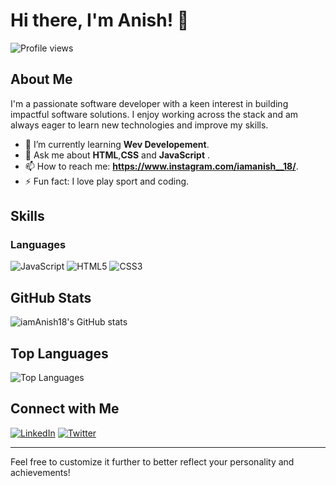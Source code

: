 # Hi there, I'm Anish! 👋

<!-- Profile views -->
![Profile views](https://camo.githubusercontent.com/a4f15d0224a4a36d7240cd9b0ec56913c2a28201477c8b68fa6a7d41901c49f0/68747470733a2f2f6d65646961322e67697068792e636f6d2f6d656469612f76312e59326c6b505463354d4749334e6a45785a6a56794f4731766433677a65584a696344426a616d46734e3355304d573531655442684d6d31325957493361445670656e6f7764535a6c634431324d563970626e526c636d35686246396e61575a66596e6c666157516d593351395a772f3249756455486449303735484c3032506b6b2f67697068792e676966)

## About Me

I'm a passionate software developer with a keen interest in building impactful software solutions. I enjoy working across the stack and am always eager to learn new technologies and improve my skills.

- 🌱 I’m currently learning **Wev Developement**.
- 💬 Ask me about **HTML**,**CSS** and **JavaScript** .
- 📫 How to reach me: **https://www.instagram.com/iamanish__18/**.
- ⚡ Fun fact: I love play sport and coding.

## Skills

### Languages

![JavaScript](https://img.shields.io/badge/JavaScript-F7DF1E?style=for-the-badge&logo=javascript&logoColor=black)
![HTML5](https://img.shields.io/badge/HTML5-E34F26?style=for-the-badge&logo=html5&logoColor=white)
![CSS3](https://img.shields.io/badge/CSS3-1572B6?style=for-the-badge&logo=css3&logoColor=white)

## GitHub Stats

![iamAnish18's GitHub stats](https://github-readme-stats.vercel.app/api?username=iamAnish18&show_icons=true&theme=dark)

## Top Languages

![Top Languages](https://github-readme-stats.vercel.app/api/top-langs/?username=iamAnish18&layout=compact&theme=dark)

## Connect with Me

[![LinkedIn](https://img.shields.io/badge/LinkedIn-0077B5?style=for-the-badge&logo=linkedin&logoColor=white)](https://www.linkedin.com/in/anish-tamoli-45bb68313/)
[![Twitter](https://img.shields.io/badge/Twitter-1DA1F2?style=for-the-badge&logo=twitter&logoColor=white)](https://x.com/AnishTamoli)

---

Feel free to customize it further to better reflect your personality and achievements!

